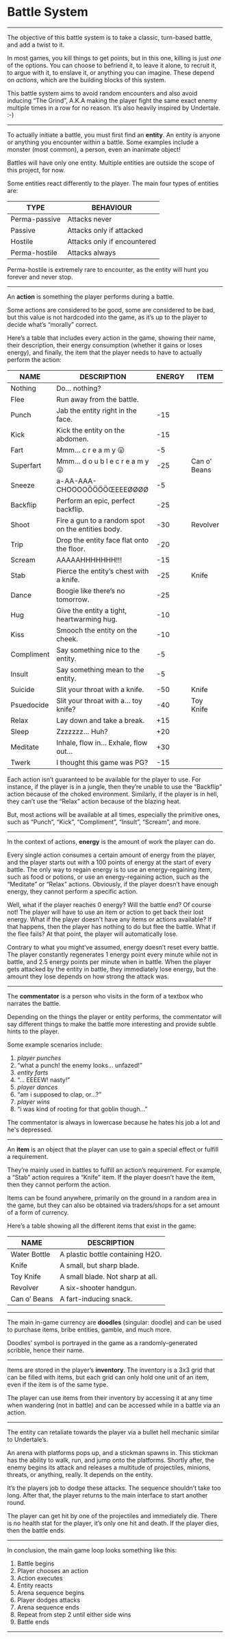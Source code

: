 # Battle System
---

The objective of this battle system is to take a classic, turn-based battle, and add a twist to it.

In most games, you kill things to get points, but in this one, killing is just *one* of the options. You can choose to befriend it, to leave it alone, to recruit it, to argue with it, to enslave it, or anything you can imagine. These depend on *actions*, which are the building blocks of this system.

This battle system aims to avoid random encounters and also avoid inducing “The Grind”, A.K.A making the player fight the same exact enemy multiple times in a row for no reason. It’s also heavily inspired by Undertale. :-)

---

To actually initiate a battle, you must first find an **entity**. An entity is anyone or anything you encounter within a battle. Some examples include a monster (most common), a person, even an inanimate object!

Battles will have only one entity. Multiple entities are outside the scope of this project, for now.

Some entities react differently to the player. The main four types of entities are:

| **TYPE** | **BEHAVIOUR** |
| --- | --- |
| Perma-passive | Attacks never |
| Passive | Attacks only if attacked |
| Hostile | Attacks only if encountered |
| Perma-hostile | Attacks always |

Perma-hostile is extremely rare to encounter, as the entity will hunt you forever and never stop.

---

An **action** is something the player performs during a battle.

Some actions are considered to be good, some are considered to be bad, but this value is not hardcoded into the game, as it’s up to the player to decide what’s “morally” correct.

Here’s a table that includes every action in the game, showing their name, their description, their energy consumption (whether it gains or loses energy), and finally, the item that the player needs to have to actually perform the action:

| **NAME** | **DESCRIPTION** | **ENERGY** | **ITEM** |
| --- | --- | --- | --- |
| Nothing | Do… nothing? |  |  |
| Flee | Run away from the battle. |  |  |
| Punch | Jab the entity right in the face. | -15 |  |
| Kick | Kick the entity on the abdomen. | -15 |  |
| Fart | Mmm…  c r e a m y  😛 | -5 |  |
| Superfart | Mmm…  d o u b l e   c r e a m y  😛 | -25 | Can o’ Beans |
| Sneeze | a-AA-AAA-CHOOOOÖÖÖÖŒEEEØØØØ | -5 |  |
| Backflip | Perform an epic, perfect backflip. | -25 |  |
| Shoot | Fire a gun to a random spot on the entities body. | -30 | Revolver |
| Trip | Drop the entity face flat onto the floor. | -20 |  |
| Scream | AAAAAHHHHHHH!!! | -15 |  |
| Stab | Pierce the entity’s chest with a knife. | -25 | Knife |
| Dance | Boogie like there’s no tomorrow.  | -25 |  |
| Hug | Give the entity a tight, heartwarming hug. | -10 |  |
| Kiss | Smooch the entity on the cheek. | -10 |  |
| Compliment | Say something nice to the entity. | -5 |  |
| Insult | Say something mean to the entity. | -5 |  |
| Suicide | Slit your throat with a knife. | -50 | Knife |
| Psuedocide | Slit your throat with a… toy knife? | -40 | Toy Knife |
| Relax | Lay down and take a break. | +15 |  |
| Sleep | Zzzzzzz… Huh? | +20 |  |
| Meditate | Inhale, flow in… Exhale, flow out… | +30 |  |
| Twerk | I thought this game was PG? | -15 |  |

Each action isn’t guaranteed to be available for the player to use. For instance, if the player is in a jungle, then they’re unable to use the “Backflip” action because of the choked environment. Similarly, if the player is in hell, they can’t use the “Relax” action because of the blazing heat.

But, most actions will be available at all times, especially the primitive ones, such as “Punch”, “Kick”, “Compliment”, “Insult”, “Scream”, and more.

---

In the context of actions, **energy** is the amount of work the player can do.

Every single action consumes a certain amount of energy from the player, and the player starts out with a 100 points of energy at the start of every battle. The only way to regain energy is to use an energy-regaining item, such as food or potions, or use an energy-regaining action, such as the “Meditate” or “Relax” actions. Obviously, if the player doesn’t have enough energy, they cannot perform a specific action.

Well, what if the player reaches 0 energy? Will the battle end? Of course not! The player will have to use an item or action to get back their lost energy. What if the player doesn't have any items or actions available? If that happens, then the player has nothing to do but flee the battle. What if the flee fails? At that point, the player will automatically lose.

Contrary to what you might’ve assumed, energy doesn’t reset every battle. The player constantly regenerates 1 energy point every minute while not in battle, and 2.5 energy points per minute when in battle. When the player gets attacked by the entity in battle, they immediately lose energy, but the amount they lose depends on how strong the attack was.

---

The **commentator** is a person who visits in the form of a textbox who narrates the battle.

Depending on the things the player or entity performs, the commentator will say different things to make the battle more interesting and provide subtle hints to the player.

Some example scenarios include:

1. *player punches*
2. “what a punch! the enemy looks… unfazed!”
3. *entity farts*
4. “… EEEEW! nasty!”
5. *player dances*
6. “am i supposed to clap, or…?”
7. *player wins*
8. “i was kind of rooting for that goblin though…”

The commentator is always in lowercase because he hates his job a lot and he's depressed.

---

An **item** is an object that the player can use to gain a special effect or fulfill a requirement.

They’re mainly used in battles to fulfill an action’s requirement. For example, a “Stab” action requires a “Knife” item. If the player doesn’t have the item, then they cannot perform the action.

Items can be found anywhere, primarily on the ground in a random area in the game, but they can also be obtained via traders/shops for a set amount of a form of currency.

Here’s a table showing all the different items that exist in the game:

| **NAME** | **DESCRIPTION** |
| --- | --- |
| Water Bottle | A plastic bottle containing H2O. |
| Knife | A small, but sharp blade. |
| Toy Knife | A small blade. Not sharp at all. |
| Revolver | A six-shooter handgun. |
| Can o’ Beans | A fart-inducing snack. |

---

The main in-game currency are **doodles** (singular: doodle) and can be used to purchase items, bribe entities, gamble, and much more.

Doodles’ symbol is portrayed in the game as a randomly-generated scribble, hence their name.

---

Items are stored in the player’s **inventory**. The inventory is a 3x3 grid that can be filled with items, but each grid can only hold one unit of an item, even if the item is of the same type.

The player can use items from their inventory by accessing it at any time when wandering (not in battle) and can be accessed while in a battle via an action.

---

The entity can retaliate towards the player via a bullet hell mechanic similar to Undertale’s.

An arena with platforms pops up, and a stickman spawns in. This stickman has the ability to walk, run, and jump onto the platforms. Shortly after, the enemy begins its attack and releases a multitude of projectiles, minions, threats, or anything, really. It depends on the entity.

It’s the players job to dodge these attacks. The sequence shouldn’t take too long. After that, the player returns to the main interface to start another round.

The player can get hit by one of the projectiles and immediately die. There is no health stat for the player, it’s only one hit and death. If the player dies, then the battle ends.

---

In conclusion, the main game loop looks something like this:

1. Battle begins
2. Player chooses an action
3. Action executes
4. Entity reacts
5. Arena sequence begins
6. Player dodges attacks
7. Arena sequence ends
8. Repeat from step 2 until either side wins
9. Battle ends

---
